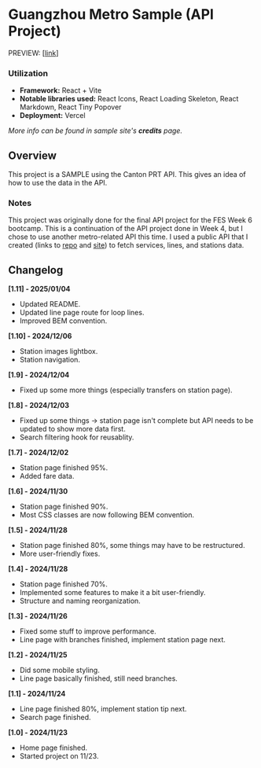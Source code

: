 # Guangzhou Metro Sample (API Project)
PREVIEW: [<a target="blank" href="https://fes-api-project-6.vercel.app/">link</a>]

### Utilization
* **Framework:** React + Vite
* **Notable libraries used:** React Icons, React Loading Skeleton, React Markdown, React Tiny Popover
* **Deployment:** Vercel

*More info can be found in sample site's **credits** page.*

## Overview
This project is a SAMPLE using the Canton PRT API. This gives an idea of how to use the data in the API.

### Notes
This project was originally done for the final API project for the FES Week 6 bootcamp. This is a continuation of the API project done in Week 4, but I chose to use another metro-related API this time. I used a public API that I created (links to <a href="https://github.com/YiJio/cantonprt/">repo</a> and <a href="https://cantonprtapi.com/">site</a>) to fetch services, lines, and stations data.

## Changelog
**[1.11] - 2025/01/04**
* Updated README.
* Updated line page route for loop lines.
* Improved BEM convention.

**[1.10] - 2024/12/06**
* Station images lightbox.
* Station navigation.

**[1.9] - 2024/12/04**
* Fixed up some more things (especially transfers on station page).

**[1.8] - 2024/12/03**
* Fixed up some things -> station page isn't complete but API needs to be updated to show more data first.
* Search filtering hook for reusablity.

**[1.7] - 2024/12/02**
* Station page finished 95%.
* Added fare data.

**[1.6] - 2024/11/30**
* Station page finished 90%.
* Most CSS classes are now following BEM convention.

**[1.5] - 2024/11/28**
* Station page finished 80%, some things may have to be restructured.
* More user-friendly fixes.

**[1.4] - 2024/11/28**
* Station page finished 70%.
* Implemented some features to make it a bit user-friendly.
* Structure and naming reorganization.

**[1.3] - 2024/11/26**
* Fixed some stuff to improve performance.
* Line page with branches finished, implement station page next.

**[1.2] - 2024/11/25**
* Did some mobile styling.
* Line page basically finished, still need branches.

**[1.1] - 2024/11/24**
* Line page finished 80%, implement station tip next.
* Search page finished.

**[1.0] - 2024/11/23**
* Home page finished.
* Started project on 11/23.